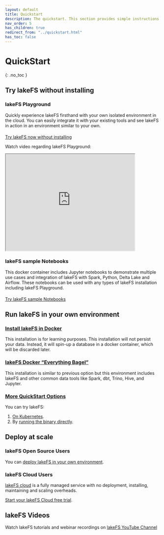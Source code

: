 ```yaml
---
layout: default
title: Quickstart
description: The quickstart. This section provides simple instructions for deploying lakeFS so that you start exploring the technology
nav_order: 5
has_children: true
redirect_from: "../quickstart.html"
has_toc: false
---
```


# QuickStart
{: .no_toc }

## Try lakeFS without installing

### lakeFS Playground
Quickly experience lakeFS firsthand with your own isolated environment in the cloud. You can easily integrate it with your existing tools and see lakeFS in action in an environment similar to your own.
<p style="margin-top: 20px;">
    <a class="btn btn-green" href="https://demo.lakefs.io/" target="_blank">
        Try lakeFS now without installing
    </a>
</p>

Watch video regarding lakeFS Playground:
<iframe width="420" height="315" src="https://www.youtube.com/embed/RBKJGpkN-Yo"></iframe>

### lakeFS sample Notebooks
This docker container includes Jupyter notebooks to demonstrate multiple use cases and integration of lakeFS with Spark, Python, Delta Lake and Airflow. These notebooks can be used with any types of lakeFS installation including lakeFS Playground.
<p style="margin-top: 20px;">
    <a class="btn btn-green" href="https://github.com/treeverse/lakeFS-samples/tree/main/03-apache-spark-python-demo" target="_blank">
        Try lakeFS sample Notebooks
    </a>
</p>

## Run lakeFS in your own environment

### [Install lakeFS in Docker](installing.html)
This installation is for learning purposes. This installation will not persist your data. Instead, it will spin-up a database in a docker container, which will be discarded later.

### [lakeFS Docker “Everything Bagel”](installing_everything_bagel.html)
This installation is similar to previous option but this environment includes lakeFS and other common data tools like Spark, dbt, Trino, Hive, and Jupyter.

### [More QuickStart Options](more_quickstart_options.html)

You can try lakeFS:

1. [On Kubernetes](more_quickstart_options.md#on-kubernetes-with-helm).
1. By [running the binary directly](more_quickstart_options.md#using-the-binary).

## Deploy at scale

### lakeFS Open Source Users
You can [deploy lakeFS in your own environment](../deploy/index.html).

### lakeFS Cloud Users
[lakeFS cloud](https://lakefs.io/cloud/) is a fully managed service with no deployment, installing, maintaining and scaling overheads.

[Start your lakeFS Cloud free trial](https://lakefs.cloud/register).


## lakeFS Videos
Watch lakeFS tutorials and webinar recordings on [lakeFS YouTube Channel](https://www.youtube.com/channel/UCZiDUd28ex47BTLuehb1qSA)


